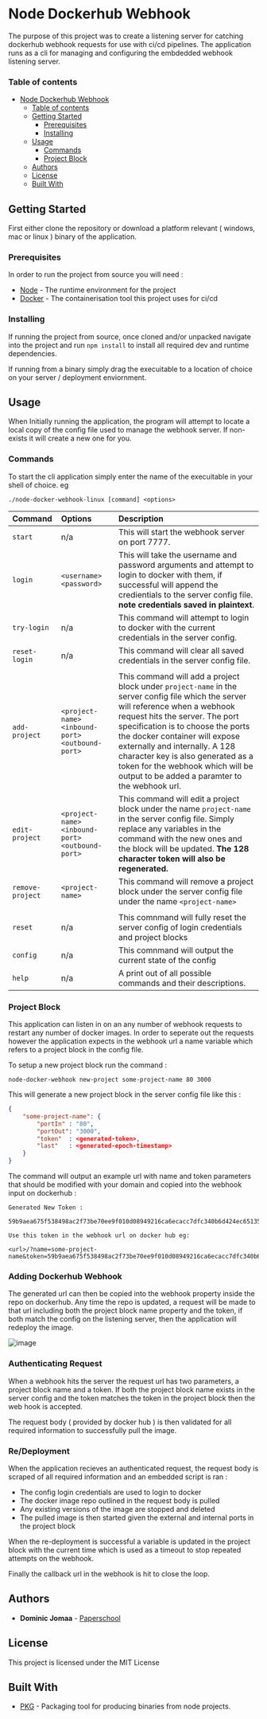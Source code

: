 # Node Dockerhub Webhook

The purpose of this project was to create a listening server for catching dockerhub webhook requests for use with ci/cd pipelines. The application runs as a cli for managing and configuring the embdedded webhook listening server. 

### Table of contents 

- [Node Dockerhub Webhook](#node-dockerhub-webhook)
    - [Table of contents](#table-of-contents)
  - [Getting Started](#getting-started)
    - [Prerequisites](#prerequisites)
    - [Installing](#installing)
  - [Usage](#usage)
    - [Commands](#commands)
    - [Project Block](#project-block)
  - [Authors](#authors)
  - [License](#license)
  - [Built With](#built-with)

## Getting Started

First either clone the repository or download a platform relevant ( windows, mac or linux ) binary of the application. 

### Prerequisites

In order to run the project from source you will need :

- [Node](https://nodejs.org/en/) - The runtime environment for the project
- [Docker](https://www.docker.com/get-started) - The containerisation tool this project uses for ci/cd

### Installing

If running the project from source, once cloned and/or unpacked navigate into the project and run ```npm install``` to install all required dev and runtime dependencies.

If running from a binary simply drag the execuitable to a location of choice on your server / deployment enviornment.

## Usage

When Initially running the application, the program will attempt to locate a local copy of the config file used to manage the webhook server. If non-exists it will create a new one for you.

### Commands

To start the cli application simply enter the name of the execuitable in your shell of choice. eg

```
./node-docker-webhook-linux [command] <options>
```


| Command | Options | Description |
| :------------- |:-------------| :--- |
| ```start``` | n/a | This will start the webhook server on port 7777. |
| ```login``` | ```<username> <password>``` | This will take the username and password arguments and attempt to login to docker with them, if successful will append the credientials to the server config file. **note credentials saved in plaintext**. |
| ```try-login```  | n/a | This command will attempt to login to docker with the current  credentials in the server config. |
| ```reset-login```  | n/a | This command will clear all saved credentials in the server config file. |
| | |
| ```add-project```  | ```<project-name> <inbound-port> <outbound-port>``` | This command will add a project block under ```project-name``` in the server config file which the server will reference when a webhook request hits the server. The port specification is to choose the ports the docker container will expose externally and internally. A 128 character key is also generated as a token for the webhook which will be output to be added a paramter to the webhook url. |
| ```edit-project```  | ```<project-name> <inbound-port> <outbound-port>``` | This command will edit a project block under the name ```project-name``` in the server config file. Simply replace any variables in the command with the new ones and the block will be updated. **The 128 character token will also be regenerated.** |
| ```remove-project```  | ```<project-name>``` | This command will remove a project block under the server config file under the name ```<project-name>``` |
| | | 
| ```reset```  | n/a | This comnmand will fully reset the server config of login credentials and project blocks |
| ```config```  | n/a | This comnmand will output the current state of the config |
| ```help```  | n/a | A print out of all possible commands and their descriptions. |

### Project Block

This application can listen in on an any number of webhook requests to restart any number of docker images. In order to seperate out the requests however the application expects in the webhook url a name variable which refers to a project block in the config file.

To setup a new project block run the command : 

```node-docker-webhook new-project some-project-name 80 3000```

This will generate a new project block in the server config file like this :

```JSON
{
    "some-project-name": {
        "portIn" : "80",
        "portOut": "3000",
        "token"  : <generated-token>,
        "last"   : <generated-epoch-timestamp>
    }
}
```

The command will output an example url with name and token parameters that should be modified with your domain and copied into the webhook input on dockerhub :

```
Generated New Token : 

59b9aea675f538498ac2f73be70ee9f010d08949216ca6ecacc7dfc340b6d424ec651352de735e9ea49701523442288c9425c2895dabbd7eb57aa738c84191c1

Use this token in the webhook url on docker hub eg:

<url>/?name=some-project-name&token=59b9aea675f538498ac2f73be70ee9f010d08949216ca6ecacc7dfc340b6d424ec651352de735e9ea49701523442288c9425c2895dabbd7eb57aa738c84191c1
```
### Adding Dockerhub Webhook

The generated url can then be copied into the webhook property inside the repo on dockerhub. Any time the repo is updated, a request will be made to that url including both the project block name property and the token, if both match the config on the listening server, then the application will redeploy the image.

![image](./screenshots/dockerhub.jpg)

### Authenticating Request

When a webhook hits the server the request url has two parameters, a project block name and a token. If both the project block name exists in the server config and the token matches the token in the project block then the web hook is accepted. 

The request body ( provided by docker hub ) is then validated for all required information to successfully pull the image. 

### Re/Deployment

When the application recieves an authenticated request, the request body is scraped of all required information and an embedded script is ran :

- The config login credentials are used to login to docker
- The docker image repo outlined in the request body is pulled
- Any existing versions of the image are stopped and deleted
- The pulled image is then started given the external and internal ports in the project block

When the re-deployment is successful a variable is updated in the project block with the current time which is used as a timeout to stop repeated attempts on the webhook.  

Finally the callback url in the webhook is hit to close the loop.

## Authors

* **Dominic Jomaa** - [Paperschool](https://github.com/paperschool)

## License

This project is licensed under the MIT License

## Built With

* [PKG](https://github.com/zeit/pkg) - Packaging tool for producing binaries from node projects.

